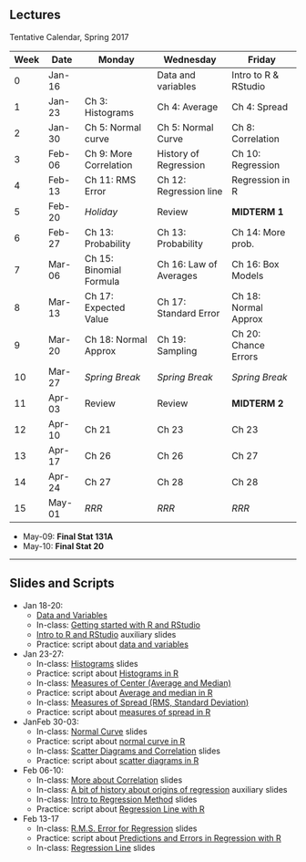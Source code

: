 ## Lectures

Tentative Calendar, Spring 2017


| Week | Date   | Monday                  | Wednesday              | Friday                |
|------|--------|-------------------------|------------------------|-----------------------|
|  0   | Jan-16	|                         | Data and variables	   | Intro to R & RStudio  |
|  1   | Jan-23	| Ch 3: Histograms	      | Ch 4: Average          | Ch 4: Spread          |
|  2   | Jan-30	| Ch 5: Normal curve      | Ch 5: Normal Curve     | Ch 8: Correlation     |
|  3   | Feb-06	| Ch 9: More Correlation  | History of Regression  | Ch 10: Regression     |
|  4   | Feb-13	| Ch 11: RMS Error        | Ch 12: Regression line | Regression in R	   |
|  5   | Feb-20	| _Holiday_               | Review                 | __MIDTERM 1__         |
|  6   | Feb-27	| Ch 13: Probability	  | Ch 13: Probability     | Ch 14: More prob.     |
|  7   | Mar-06	| Ch 15: Binomial Formula |	Ch 16: Law of Averages | Ch 16: Box Models     |
|  8   | Mar-13	| Ch 17: Expected Value	  | Ch 17: Standard Error  | Ch 18: Normal Approx  |
|  9   | Mar-20	| Ch 18: Normal Approx    | Ch 19: Sampling        | Ch 20: Chance Errors  |
| 10   | Mar-27	| _Spring Break_          | _Spring Break_         | _Spring Break_        |
| 11   | Apr-03	| Review	              | Review	               | __MIDTERM 2__         |
| 12   | Apr-10	| Ch 21	                  | Ch 23	               | Ch 23                 |
| 13   | Apr-17	| Ch 26	                  | Ch 26	               | Ch 27                 |
| 14   | Apr-24	| Ch 27	                  | Ch 28	               | Ch 28                 |
| 15   | May-01	| _RRR_                   | _RRR_                  | _RRR_                 |


- May-09: __Final Stat 131A__
- May-10: __Final Stat 20__

-----

## Slides and Scripts

- Jan 18-20: 
	+ [Data and Variables](https://docs.google.com/presentation/d/1k0Ti3489qKExV-X9VzgOq0rCRk0EcjsEB800TDyvfG0/edit?usp=sharing)
	+ In-class: [Getting started with R and RStudio](../scripts/01-R-introduction.pdf)
	+ [Intro to R and RStudio](https://docs.google.com/presentation/d/1jtPoAMnT2-56REz-pFZQWSSSzFVHXOI069vrQCA0r6k/edit?usp=sharing) auxiliary slides
	+ Practice: script about [data and variables](../scripts/02-data-variables.pdf)
- Jan 23-27:
	+ In-class: [Histograms](https://docs.google.com/presentation/d/1D_QNv8HPBRQGqy3ofiJDuLgOpB-awMwwpMchX9n0My4/edit?usp=sharing) slides
	+ Practice: script about [Histograms in R](../scripts/03-histograms.pdf)
	+ In-class: [Measures of Center (Average and Median)](https://docs.google.com/presentation/d/15jjBpSkQmYs99S8A2yvGGR4lwusUcJgBXZYU88158pE/edit?usp=sharing)
	+ Practice: script about [Average and median in R](../scripts/04-measures-center.pdf)
	+ In-class: [Measures of Spread (RMS, Standard Deviation)](https://docs.google.com/presentation/d/1olNOkShLZTBwEywn1AsuX92PvimntXoKMn7eRDh5MRE/edit?usp=sharing)
	+ Practice: script about [measures of spread in R](../scripts/05-measures-spread.pdf)
- JanFeb 30-03:
	+ In-class: [Normal Curve](https://docs.google.com/presentation/d/1_6ZEhuTCDvxesw6H99nJxnJz7shMIU9Hzq4GzWzw0dE/edit?usp=sharing) slides
	+ Practice: script about [normal curve in R](../scripts/06-normal-curve.pdf)
	+ In-class: [Scatter Diagrams and Correlation](https://docs.google.com/presentation/d/1qLtoiX8CrpHL70lZ8LBQN0F-xHuwEnhpVNZalaBnSM8/edit?usp=sharing) slides
	+ Practice: script about [scatter diagrams in R](../scripts/07-scatter-diagrams.pdf)
- Feb 06-10:
	+ In-class: [More about Correlation](https://docs.google.com/presentation/d/1TNmvkcGnhIpZ3N-XLEJwuOcG9tDd6KbdIDzU4K6wivE/edit?usp=sharing) slides
	+ In-class: [A bit of history about origins of regression](https://docs.google.com/presentation/d/1VBdCiJn_QmfeTsCzP29RlL4ldjripPdrSXkUSYfq0Rc/edit?usp=sharing) auxiliary slides
	+ In-class: [Intro to Regression Method](https://docs.google.com/presentation/d/10eQJ3DxVVuC00mQ5aEBNb0nWZh8oX-vJ5mCJRQH39VA/edit?usp=sharing) slides
	+ Practice: script about [Regression Line with R](../scripts/09-regression-line.pdf)
- Feb 13-17
	+ In-class: [R.M.S. Error for Regression](https://docs.google.com/presentation/d/1KSws7X-9jr1YWtJwPUmdnooodMqBMzRLjDWhsgq04Iw/edit?usp=sharing) slides
	+ Practice: script about [Predictions and Errors in Regression with R](../scripts/10-prediction-and-errors-in-regression.pdf)
	+ In-class: [Regression Line](https://docs.google.com/presentation/d/1bEV8MWCZ6xE2zm5egZXq5wcXOGOnHDJiJvj2tTGMhyI/edit?usp=sharing) slides

